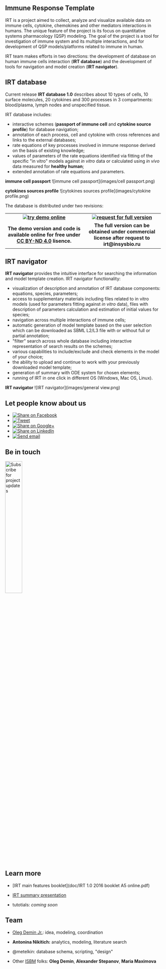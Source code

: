 
## Immune Response Template

IRT is a project aimed to collect, analyze and visualize available data on immune cells, cytokine, chemokines and other mediators interactions in humans. The unique feature of the project is its focus on quantitative systems pharmacology (QSP) modeling. The goal of the project is a tool for investigation of immune system and its multiple interactions, and for development of QSP models/platforms related to immune in human.

IRT team makes efforts in two directions: the development of database on human immune cells interaction (**IRT database**) and the development of tools for navigation and model creation (**IRT navigator**).

## IRT database

Current release **IRT database 1.0** describes about 10 types of cells, 10 surface molecules, 20 cytokines and 300 processes in 3 compartments: blood/plasma, lymph nodes and unspecified tissue.

IRT database includes:

* interactive schemes (**passport of immune cell** and **cytokine source profile**) for database navigation;
* annotation of each process, cell and cytokine with cross references and links to the external databases;
* rate equations of key processes involved in immune response derived on the basis of existing knowledge; 
* values of parameters of the rate equations identified via fitting of the specific "in vitro" models against _in vitro_ data or calculated using _in vivo_ data measured for **healthy human**;
* extended annotation of rate equations and parameters.

**immune cell passport**
![immune cell passport](images/cell passport.png)

**cytokines sources profile**
![cytokines sources profile](images/cytokine profile.png)

The database is distributed under two revisions:

<table style="width:100%;text-align: center;font-weight: bold;border-width:0px;">
<tr>
<td style="border-width:0px;width:50%;"><a href="online"><img alt="try demo online" src="images/1/demo_button.svg"></a></td>
<td style="border-width:0px;width:50%;">
  <a href="mailto:IRT%20team<irt@insysbio.ru>?subject=Request%20for%20Immune%20Response%20Template&body=I'd%20like%20to%20request%20for%20Immune%20Response%20Template full version">
    <img alt="request for full version" src="images/1/full_button.svg">
  </a>
</td>
</tr>
<tr>
<td style="border-width:0px;width:50%;">The demo version and code is available online for free under <a href="https://creativecommons.org/licenses/by-nd/4.0/legalcode">CC BY-ND 4.0</a> lisence.</td>
<td style="border-width:0px;width:50%;">The full version can be obtained under commercial license after request to <b>irt@insysbio.ru</b></td>
</tr>
</table>

## IRT navigator

**IRT navigator** provides the intuitive interface for searching the information and model template creation.  IRT navigator functionality:

* visualization of description and annotation of IRT database components: equations, species, parameters;
* access to supplementary materials including files related to in vitro models (used for parameters fitting against _in vitro_ data), files with description of parameters calculation and estimation of initial values for species;
* navigation across multiple interactions of immune cells;
* automatic generation of model template based on the user selection which can be downloaded as SBML L2/L3 file with or without full or partial annotation;
* "filter" search across whole database including interactive representation of search results on the schemes;
* various capabilities to include/exclude and check elements in the model of your choice;
* the ability to upload and continue to work with your previously downloaded model template;
* generation of summary with ODE system for chosen elements;
* running of IRT in one click in different OS (Windows, Mac OS, Linux).

**IRT navigator**
![IRT navigator](images/general view.png)

## Let people know about us

<ul class="share-buttons">
  <li>
    <a href="https://www.facebook.com/sharer/sharer.php?u=http%3A%2F%2Firt.insysbio.ru&t=Immune%20Response%20Template" title="Share on Facebook" target="_blank">
      <img alt="Share on Facebook" src="images/social_flat_rounded_rects_svg/Facebook.svg">
    </a>
  </li>
  <li>
    <a href="https://twitter.com/intent/tweet?source=http%3A%2F%2Firt.insysbio.ru&text=Immune%20Response%20Template:%20http%3A%2F%2Firt.insysbio.ru&via=insysbio" target="_blank" title="Tweet">
      <img alt="Tweet" src="images/social_flat_rounded_rects_svg/Twitter.svg">
    </a>
  </li>
  <li>
    <a href="https://plus.google.com/share?url=http%3A%2F%2Firt.insysbio.ru" target="_blank" title="Share on Google+">
      <img alt="Share on Google+" src="images/social_flat_rounded_rects_svg/Google+.svg">
    </a>
  </li>
  <li>
    <a href="http://www.linkedin.com/shareArticle?mini=true&url=http%3A%2F%2Firt.insysbio.ru&title=Immune%20Response%20Template&summary=annotation%20and%20numerical%20description%20of%20immune%20response%20in%20humans&source=http%3A%2F%2Firt.insysbio.ru" target="_blank" title="Share on LinkedIn">
      <img alt="Share on LinkedIn" src="images/social_flat_rounded_rects_svg/LinkedIn.svg">
    </a>
  </li>
  <li>
    <a href="mailto:?subject=Re%3A%20Immune%20Response%20Template&body=For%20your%20attention
Immune Response Template: annotation%20and%20numerical%20description%20of%20immune%20response%20in%20humans
http%3A%2F%2Firt.insysbio.ru" target="_blank" title="Send email">
      <img alt="Send email" src="images/social_flat_rounded_rects_svg/Email.svg">
    </a>
  </li>
</ul>

## Be in touch

<a href="http://eepurl.com/b8w-v5" target="_blank"><img alt="Subscribe for project updates" src="images/1/subscribe_button.svg" style="width:33%;"></a>

## Learn more

* [IRT main features booklet](doc/IRT 1.0 2016 booklet A5 online.pdf)

* [IRT summary presentation](doc/160901_IRT_presentation_ISB.pdf)

* tutotials: _coming soon_

## Team

- [Oleg Demin Jr.](https://www.linkedin.com/in/demin-jr "LinkedIn profile"): idea, modeling, coordination

- **Antonina Nikitich:** analytics, modeling, literature search

- @metelkin: database schema, scripting, "design"

- Other [ISBM](http://insysbio.ru/en "ISBM home page") folks: **Oleg Demin**, **Alexander Stepanov**, **Maria Maximova**
